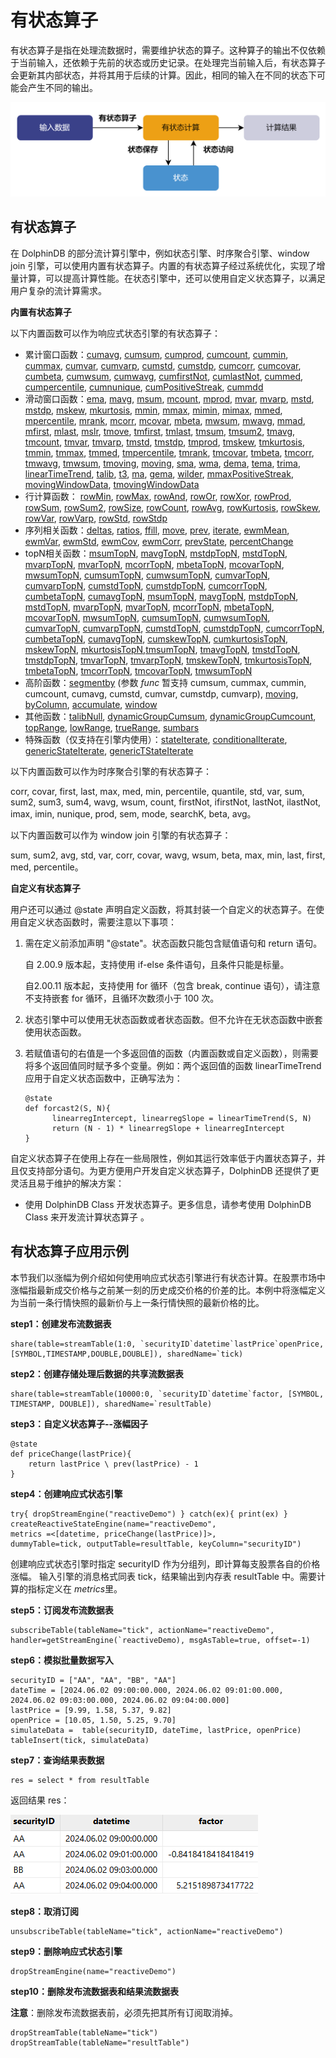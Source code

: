 # 有状态算子

有状态算子是指在处理流数据时，需要维护状态的算子。这种算子的输出不仅依赖于当前输入，还依赖于先前的状态或历史记录。在处理完当前输入后，有状态算子会更新其内部状态，并将其用于后续的计算。因此，相同的输入在不同的状态下可能会产生不同的输出。

![](images/stateful_operators_1.png)

## 有状态算子

在 DolphinDB 的部分流计算引擎中，例如状态引擎、时序聚合引擎、window join
引擎，可以使用内置有状态算子。内置的有状态算子经过系统优化，实现了增量计算，可以提高计算性能。在状态引擎中，还可以使用自定义状态算子，以满足用户复杂的流计算需求。

**内置有状态算子**

以下内置函数可以作为响应式状态引擎的有状态算子：

* 累计窗口函数：[cumavg](../funcs/c/cumavg.html), [cumsum](../funcs/c/cumsum.html), [cumprod](../funcs/c/cumprod.html), [cumcount](../funcs/c/cumcount.html), [cummin](../funcs/c/cummin.html), [cummax](../funcs/c/cummax.html), [cumvar](../funcs/c/cumvar.html), [cumvarp](../funcs/c/cumvarp.html), [cumstd](../funcs/c/cumstd.html), [cumstdp](../funcs/c/cumstdp.html), [cumcorr](../funcs/c/cumcorr.html), [cumcovar](../funcs/c/cumcovar.html), [cumbeta](../funcs/c/cumbeta.html), [cumwsum](../funcs/c/cumwsum.html), [cumwavg](../funcs/c/cumwavg.html), [cumfirstNot](../funcs/c/cumfirstNot.html),
  [cumlastNot](../funcs/c/cumlastNot.html), [cummed](../funcs/c/cummed.html), [cumpercentile](../funcs/c/cumpercentile.html), [cumnunique](../funcs/c/cumnunique.html),
  [cumPositiveStreak](../funcs/c/cumPositiveStreak.html), [cummdd](../funcs/c/cummdd.html)
* 滑动窗口函数：[ema](../funcs/c/../e/ema.html), [mavg](../funcs/c/../m/mavg.html), [msum](../funcs/c/../m/msum.html), [mcount](../funcs/c/../m/mcount.html), [mprod](../funcs/c/../m/mprod.html), [mvar](../funcs/c/../m/mvar.html), [mvarp](../funcs/c/../m/mvarp.html), [mstd](../funcs/c/../m/mstd.html), [mstdp](../funcs/c/../m/mstdp.html), [mskew](../funcs/c/../m/mskew.html), [mkurtosis](../funcs/c/../m/mkurtosis.html), [mmin](../funcs/c/../m/mmin.html), [mmax](../funcs/c/../m/mmax.html), [mimin](../funcs/c/../m/mimin.html), [mimax](../funcs/c/../m/mimax.html), [mmed](../funcs/c/../m/mmed.html), [mpercentile](../funcs/c/../m/mpercentile.html), [mrank](../funcs/c/../m/mrank.html), [mcorr](../funcs/c/../m/mcorr.html), [mcovar](../funcs/c/../m/mcovar.html), [mbeta](../funcs/c/../m/mbeta.html), [mwsum](../funcs/c/../m/mwsum.html), [mwavg](../funcs/c/../m/mwavg.html), [mmad](../funcs/c/../m/mmad.html), [mfirst](../funcs/c/../m/mfirst.html), [mlast](../funcs/c/../m/mlast.html), [mslr](../funcs/c/../m/mslr.html), [tmove](../funcs/c/../t/tmove.html), [tmfirst](../funcs/c/../t/tmfirst.html), [tmlast](../funcs/c/../t/tmlast.html), [tmsum](../funcs/c/../t/tmsum.html), [tmsum2](../funcs/c/../t/tmsum2.html), [tmavg](../funcs/c/../t/tmavg.html), [tmcount](../funcs/c/../t/tmcount.html), [tmvar](../funcs/c/../t/tmvar.html), [tmvarp](../funcs/c/../t/tmvarp.html), [tmstd](../funcs/c/../t/tmstd.html), [tmstdp](../funcs/c/../t/tmstdp.html), [tmprod](../funcs/c/../t/tmprod.html), [tmskew](../funcs/c/../t/tmskew.html), [tmkurtosis](../funcs/c/../t/tmkurtosis.html), [tmmin](../funcs/c/../t/tmmin.html), [tmmax](../funcs/c/../t/tmmax.html), [tmmed](../funcs/c/../t/tmmed.html), [tmpercentile](../funcs/c/../t/tmpercentile.html),
  [tmrank](../funcs/c/../t/tmrank.html), [tmcovar](../funcs/c/../t/tmcovar.html), [tmbeta](../funcs/c/../t/tmbeta.html), [tmcorr](../funcs/c/../t/tmcorr.html), [tmwavg](../funcs/c/../t/tmwavg.html), [tmwsum](../funcs/c/../t/tmwsum.html), [tmoving](../funcs/c/../ho_funcs/tmoving.html), [moving](../funcs/c/../ho_funcs/moving.html), [sma](../funcs/c/../s/sma.html), [wma](../funcs/c/../w/wma.html), [dema](../funcs/c/../d/dema.html), [tema](../funcs/c/../t/tema.html),
  [trima](../funcs/c/../t/trima.html), [linearTimeTrend](../funcs/c/../l/linearTimeTrend.html), [talib](../funcs/c/../ho_funcs/talib.html), [t3](../funcs/c/../t/t3.html), [ma](../funcs/c/../m/ma.html), [gema](../funcs/c/../g/gema.html), [wilder](../funcs/c/../w/wilder.html), [mmaxPositiveStreak](../funcs/c/../m/mmaxPositiveStreak.html), [movingWindowData](../funcs/c/../m/movingWindowData.html), [tmovingWindowData](../funcs/c/../t/tmovingWindowData.html)
* 行计算函数： [rowMin](../funcs/c/../r/rowMin.html), [rowMax](../funcs/c/../r/rowMax.html), [rowAnd](../funcs/c/../r/rowAnd.html), [rowOr](../funcs/c/../r/rowOr.html), [rowXor](../funcs/c/../r/rowXor.html), [rowProd](../funcs/c/../r/rowProd.html), [rowSum](../funcs/c/../r/rowSum.html), [rowSum2](../funcs/c/../r/rowSum2.html), [rowSize](../funcs/c/../r/rowSize.html), [rowCount](../funcs/c/../r/rowCount.html), [rowAvg](../funcs/c/../r/rowAvg.html), [rowKurtosis](../funcs/c/../r/rowKurtosis.html), [rowSkew](../funcs/c/../r/rowSkew.html), [rowVar](../funcs/c/../r/rowVar.html), [rowVarp](../funcs/c/../r/rowVarp.html), [rowStd](../funcs/c/../r/rowStd.html), [rowStdp](../funcs/c/../r/rowStdp.html)
* 序列相关函数：[deltas](../funcs/c/../d/deltas.html), [ratios](../funcs/c/../r/ratios.html), [ffill](../funcs/c/../f/ffill.html), [move](../funcs/c/../m/move.html), [prev](../funcs/c/../p/prev.html), [iterate](../funcs/c/../i/iterate.html), [ewmMean](../funcs/c/../e/ewmMean.html), [ewmVar](../funcs/c/../e/ewmVar.html), [ewmStd](../funcs/c/../e/ewmStd.html), [ewmCov](../funcs/c/../e/ewmCov.html), [ewmCorr](../funcs/c/../e/ewmCorr.html), [prevState](../funcs/c/../p/prevState.html), [percentChange](../funcs/c/../p/percentChange.html)
* topN相关函数：[msumTopN](../funcs/c/../m/msumTopN.html), [mavgTopN](../funcs/c/../m/mavgTopN.html), [mstdpTopN](../funcs/c/../m/mstdpTopN.html), [mstdTopN](../funcs/c/../m/mstdTopN.html), [mvarpTopN](../funcs/c/../m/mvarpTopN.html), [mvarTopN](../funcs/c/../m/mvarTopN.html), [mcorrTopN](../funcs/c/../m/mcorrTopN.html), [mbetaTopN](../funcs/c/../m/mbetaTopN.html), [mcovarTopN](../funcs/c/../m/mcovarTopN.html), [mwsumTopN](../funcs/c/../m/mwsumTopN.html), [cumsumTopN](../funcs/c/cumsumTopN.html), [cumwsumTopN](../funcs/c/cumwsumTopN.html), [cumvarTopN](../funcs/c/cumvarTopN.html), [cumvarpTopN](../funcs/c/cumvarpTopN.html), [cumstdTopN](../funcs/c/cumstdTopN.html), [cumstdpTopN](../funcs/c/cumstdpTopN.html), [cumcorrTopN](../funcs/c/cumcorrTopN.html), [cumbetaTopN](../funcs/c/cumbetaTopN.html), [cumavgTopN](../funcs/c/../m/mstdpTopN.html), [msumTopN](../funcs/c/../m/msumTopN.html), [mavgTopN](../funcs/c/../m/mavgTopN.html), [mstdpTopN](../funcs/c/../m/mstdpTopN.html), [mstdTopN](../funcs/c/../m/mstdTopN.html), [mvarpTopN](../funcs/c/../m/mvarpTopN.html), [mvarTopN](../funcs/c/../m/mvarTopN.html), [mcorrTopN](../funcs/c/../m/mcorrTopN.html), [mbetaTopN](../funcs/c/../m/mbetaTopN.html), [mcovarTopN](../funcs/c/../m/mcovarTopN.html), [mwsumTopN](../funcs/c/../m/mwsumTopN.html), [cumsumTopN](../funcs/c/cumsumTopN.html), [cumwsumTopN](../funcs/c/cumwsumTopN.html), [cumvarTopN](../funcs/c/cumvarTopN.html), [cumvarpTopN](../funcs/c/cumvarpTopN.html), [cumstdTopN](../funcs/c/cumstdTopN.html), [cumstdpTopN](../funcs/c/cumstdpTopN.html), [cumcorrTopN](../funcs/c/cumcorrTopN.html), [cumbetaTopN](../funcs/c/cumbetaTopN.html), [cumavgTopN](../funcs/c/cumavgTopN.html), [cumskewTopN](../funcs/c/cumskewTopN.html), [cumkurtosisTopN](../funcs/c/cumkurtosisTopN.html), [mskewTopN](../funcs/c/../m/mskewTopN.html),
  [mkurtosisTopN](../funcs/c/../m/mkurtosisTopN.html),[tmsumTopN](../funcs/c/../t/tmsumTopN.html), [tmavgTopN](../funcs/c/../t/tmavgTopN.html), [tmstdTopN](../funcs/c/../t/tmstdTopN.html), [tmstdpTopN](../funcs/c/../t/tmstdpTopN.html), [tmvarTopN](../funcs/c/../t/tmvarTopN.html), [tmvarpTopN](../funcs/c/../t/tmvarpTopN.html), [tmskewTopN](../funcs/c/../t/tmskewTopN.html), [tmkurtosisTopN](../funcs/c/../t/tmkurtosisTopN.html), [tmbetaTopN](../funcs/c/../t/tmbetaTopN.html), [tmcorrTopN](../funcs/c/../t/tmcorrTopN.html), [tmcovarTopN](../funcs/c/../t/tmcovarTopN.html), [tmwsumTopN](../funcs/c/../t/tmwsumTopN.html)
* 高阶函数：[segmentby](../funcs/c/../ho_funcs/segmentby.html) (参数 *func* 暂支持 cumsum, cummax, cummin, cumcount,
  cumavg, cumstd, cumvar, cumstdp, cumvarp), [moving](../funcs/c/../ho_funcs/moving.html), [byColumn](../funcs/c/../ho_funcs/byColumn.html), [accumulate](../funcs/c/../ho_funcs/accumulate.html), [window](../funcs/c/../ho_funcs/window.html)
* 其他函数：[talibNull](../funcs/c/../t/talibNull.html), [dynamicGroupCumsum](../funcs/c/../d/dynamicGroupCumsum.html), [dynamicGroupCumcount](../funcs/c/../d/dynamicGroupCumcount.html), [topRange](../funcs/c/../t/topRange.html), [lowRange](../funcs/c/../l/lowRange.html), [trueRange](../funcs/c/../t/trueRange.html), [sumbars](../funcs/c/../s/sumbars.html)
* 特殊函数（仅支持在引擎内使用）：[stateIterate](../funcs/c/../s/stateIterate.html), [conditionalIterate](../funcs/c/conditionalIterate.html), [genericStateIterate](../funcs/c/../g/genericStateIterate.html), [genericTStateIterate](../funcs/c/../g/genericTStateIterate.html)

以下内置函数可以作为时序聚合引擎的有状态算子：

corr, covar, first, last, max, med, min, percentile, quantile, std, var, sum, sum2,
sum3, sum4, wavg, wsum, count, firstNot, ifirstNot, lastNot, ilastNot, imax, imin,
nunique, prod, sem, mode, searchK, beta, avg。

以下内置函数可以作为 window join 引擎的有状态算子：

sum, sum2, avg, std, var, corr, covar, wavg, wsum, beta, max, min, last, first, med,
percentile。

**自定义有状态算子**

用户还可以通过 @state 声明自定义函数，将其封装一个自定义的状态算子。在使用自定义状态函数时，需要注意以下事项：

1. 需在定义前添加声明 "@state"。状态函数只能包含赋值语句和 return 语句。

   自 2.00.9 版本起，支持使用 if-else
   条件语句，且条件只能是标量。

   自2.00.11 版本起，支持使用 for 循环（包含 break, continue
   语句），请注意不支持嵌套 for 循环，且循环次数须小于 100 次。
2. 状态引擎中可以使用无状态函数或者状态函数。但不允许在无状态函数中嵌套使用状态函数。
3. 若赋值语句的右值是一个多返回值的函数（内置函数或自定义函数），则需要将多个返回值同时赋予多个变量。例如：两个返回值的函数 linearTimeTrend
   应用于自定义状态函数中，正确写法为：

   ```
   @state
   def forcast2(S, N){
         linearregIntercept, linearregSlope = linearTimeTrend(S, N)
         return (N - 1) * linearregSlope + linearregIntercept
   }
   ```

自定义状态算子在使用上存在一些局限性，例如其运行效率低于内置状态算子，并且仅支持部分语句。为更方便用户开发自定义状态算子，DolphinDB
还提供了更灵活且易于维护的解决方案：

* 使用 DolphinDB Class 开发状态算子。更多信息，请参考使用 DolphinDB Class 来开发流计算状态算子 。

## 有状态算子应用示例

本节我们以涨幅为例介绍如何使用响应式状态引擎进行有状态计算。在股票市场中涨幅指最新成交价格与之前某一刻的历史成交价格的价差的比。本例中将涨幅定义为当前一条行情快照的最新价与上一条行情快照的最新价格的比。

**step1：创建发布流数据表**

```
share(table=streamTable(1:0, `securityID`datetime`lastPrice`openPrice, [SYMBOL,TIMESTAMP,DOUBLE,DOUBLE]), sharedName=`tick)
```

**step2：创建存储处理后数据的共享流数据表**

```
share(table=streamTable(10000:0, `securityID`datetime`factor, [SYMBOL, TIMESTAMP, DOUBLE]), sharedName=`resultTable)
```

**step3：自定义状态算子--涨幅因子**

```
@state
def priceChange(lastPrice){
    return lastPrice \ prev(lastPrice) - 1
}
```

**step4：**创建响应式状态引擎****

```
try{ dropStreamEngine("reactiveDemo") } catch(ex){ print(ex) }
createReactiveStateEngine(name="reactiveDemo",
metrics =<[datetime, priceChange(lastPrice)]>,
dummyTable=tick, outputTable=resultTable, keyColumn="securityID")
```

创建响应式状态引擎时指定
securityID 作为分组列，即计算每支股票各自的价格涨幅。 输入引擎的消息格式同表 tick，结果输出到内存表 resultTable
中。需要计算的指标定义在 *metrics*里。

**step5：订阅发布流数据表**

```
subscribeTable(tableName="tick", actionName="reactiveDemo",
handler=getStreamEngine(`reactiveDemo), msgAsTable=true, offset=-1)
```

**step6：模拟批量数据写入**

```
securityID = ["AA", "AA", "BB", "AA"]
dateTime = [2024.06.02 09:00:00.000, 2024.06.02 09:01:00.000, 2024.06.02 09:03:00.000, 2024.06.02 09:04:00.000]
lastPrice = [9.99, 1.58, 5.37, 9.82]
openPrice = [10.05, 1.50, 5.25, 9.70]
simulateData =  table(securityID, dateTime, lastPrice, openPrice)
tableInsert(tick, simulateData)
```

**step7：查询结果表数据**

```
res = select * from resultTable
```

返回结果
res：

![](images/stateful_operator_3.png)

**step8：取消订阅**

```
unsubscribeTable(tableName="tick", actionName="reactiveDemo")
```

**step9：删除响应式状态引擎**

```
dropStreamEngine(name="reactiveDemo")
```

**step10：删除发布流数据表和结果流数据表**

**注意**：删除发布流数据表前，必须先把其所有订阅取消掉。

```
dropStreamTable(tableName="tick")
dropStreamTable(tableName="resultTable")
```

